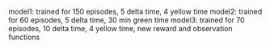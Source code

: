 model1: trained for 150 episodes, 5 delta time, 4 yellow time
model2: trained for 60 episodes, 5 delta time, 30 min green time
model3: trained for 70 episodes, 10 delta time, 4 yellow time, new reward and observation functions
